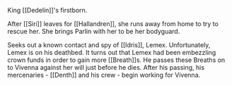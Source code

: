 King [[Dedelin]]'s firstborn.

After [[Siri]] leaves for [[Hallandren]], she runs away from home to try to rescue her. She brings Parlin with her to be her bodyguard.

Seeks out a known contact and spy of [[Idris]], Lemex. Unfortunately, Lemex is on his deathbed. It turns out that Lemex had been embezzling crown funds in order to gain more [[Breath]]s. He passes these Breaths on to Vivenna against her will just before he dies. After his passing, his mercenaries - [[Denth]] and his crew - begin working for Vivenna.